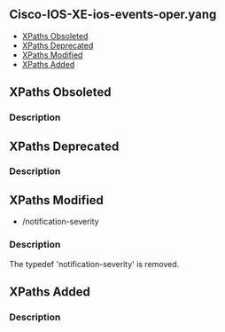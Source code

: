 ## Cisco-IOS-XE-ios-events-oper.yang


- [XPaths Obsoleted](#xpaths-obsoleted)
- [XPaths Deprecated](#xpaths-deprecated)
- [XPaths Modified](#xpaths-modified)
- [XPaths Added](#xpaths-added)

## XPaths Obsoleted

### Description

## XPaths Deprecated

### Description

## XPaths Modified

- /notification-severity

### Description

The typedef 'notification-severity' is removed.

## XPaths Added

### Description

